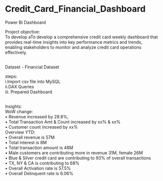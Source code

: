 # Credit_Card_Financial_Dashboard
Power Bi Dashboard
<br>

Project objective: 
<br>
To develop aTo develop a comprehensive credit card weekly dashboard that provides real-time insights into key performance metrics and trends, enabling stakeholders to monitor and analyze credit card operations effectively.

<br>
Dataset - Financial Dataset
<br>

steps:
<br>
i.Import csv file into MySQL
<br>
ii.DAX Queries
<br>
iii. Prepared Dashboard

<br>
Insights:
<br>
WoW change:
<br>
• Revenue increased by 28.8%, 
<br>
• Total Transaction Amt & Count increased by xx% & xx%
<br>
• Customer count increased by xx%
<br>
Overview YTD:
<br>
• Overall revenue is 57M
<br>
• Total interest is 8M
<br>
• Total transaction amount is 46M
<br>
• Male customers are contributing more in revenue 31M, female 26M
<br>
• Blue & Silver credit card are contributing to 93% of overall transactions
<br>
• TX, NY & CA is contributing to 68%
<br>
• Overall Activation rate is 57.5%
<br>
• Overall Delinquent rate is 6.06%



